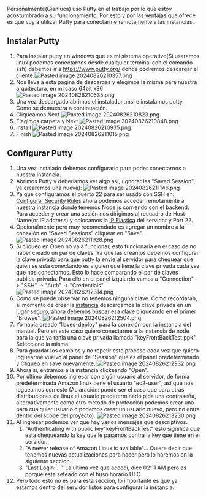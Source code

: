Personalmente(Gianluca) uso Putty en el trabajo por lo que estoy acostumbrado a su funcionamiento. Por esto y por las ventajas que ofrece es que voy a utilizar Putty para conectarme remotamente a las instancias.

## Instalar Putty

1.  Para instalar putty en windows que es mi sistema operativo(Si usaramos linux podemos conectarnos desde cualquier terminal con el comando ssh) debemos ir a https://www.putty.org/ donde podremos descargar el cliente.![Pasted image 20240826210357.png](../Configurar%20Putty/0ad1a26777411c444895cb6dad5292b8c2465748.png 'wikilink')
2.  Nos lleva a esta pagina de descargas y elegimos la misma para nuestra arquitectura, en mi caso 64bit x86![Pasted image 20240826210535.png](../Configurar%20Putty/67baa7f735104b284442f5d189639360e9859ab3.png 'wikilink')
3.  Una vez descargado abrimos el instalador .msi e instalamos putty. Como se demuestra a continuación.
4.  Cliqueamos Next
    ![Pasted image 20240826210823.png](../Configurar%20Putty/bec8afce965b993a36171ae4d99b82d6b6376194.png 'wikilink')
5.  Elegimos carpeta y Next
    ![Pasted image 20240826210848.png](../Configurar%20Putty/b98ad027cd51c83b8512d7a99b86585ad897613f.png 'wikilink')
6.  Install
    ![Pasted image 20240826210935.png](../Configurar%20Putty/29978b4316507f4d784b5b32ffe560099b95b2ed.png 'wikilink')
7.  Finish
    ![Pasted image 20240826211015.png](../Configurar%20Putty/4824363e92df2847ee51039ee795d44d1d63299a.png 'wikilink')

## Configurar Putty

1.  Una vez instalado debemos configurarlo para poder conectarnos a nuestra instancia.
2.  Abrimos Putty y deberiamos ver algo asi, (ignorar las "Saved Session", ya crearemos una nueva):
    ![Pasted image 20240826211146.png](../Configurar%20Putty/dd451f9348f4792f59eb6cbbe5206ca3b475715f.png 'wikilink')
3.  Ya que configuramos el puerto 22 para ser usado con SSH en: [Configurar Security Rules](02-Configurar-Security-Rules.md 'wikilink') ahora podemos acceder remotamente a nuestra instancia donde tenemos Node.js corriendo con el backend. Para acceder y crear una sesión nos dirigimos al recuadro de Host Name(or IP address) y colocamos la [IP Elastica](03-Configurar-IPs-Elasticas.md 'wikilink') del servidor y Port 22.
4.  Opcionalmente pero muy recomendado es agregar un nombre a la conexión en "Saved Sessions" cliquear en "Save".
    ![Pasted image 20240826211928.png](../Configurar%20Putty/7bbb2436b2526a02531be09262e237580d0aca90.png 'wikilink')
5.  Si cliqueo en Open no va a funcionar, esto funcionaria en el caso de no haber creado un par de claves. Ya que las creamos debemos configurar la clave privada para que putty la envie al servidor para chequear que quien se esta conectando es alguien que tiene la clave privada cada vez que nos conectamos. Esto lo hace comparando el par de claves publica-privada. Para ello en el panel izquierdo vamos a "Connection" -\> "SSH" -\> "Auth" -\> "Credentials"
    ![Pasted image 20240826212314.png](../Configurar%20Putty/93ff734ca953664fc040e9b3d2f388724751d015.png 'wikilink')
6.  Como se puede observar no tenemos ninguna clave. Como recordaran, al momento de crear la [instancia](01-Crear-Instancias.md 'wikilink') descargamos la clave privada en un lugar seguro, ahora debemos buscar esa clave cliqueando en el primer "Browse".
    ![Pasted image 20240826212504.png](../Configurar%20Putty/d22be1562fdb55e93bdf90a90f0837be2e20180a.png 'wikilink')
7.  Yo había creado "llaves-deploy" para la conexión con la instancia del manual. Pero en este caso quiero conectarme a la instancia de node para la que ya tenia una clave privada llamada "keyFrontBackTest.ppk". Selecciono la misma.
8.  Para guardar los cambios y no repetir este proceso cada vez que quiero loguearme vuelvo al panel de "Session" que es el panel predeterminado y Cliqueo en save nuevamente.
    ![Pasted image 20240826212932.png](../Configurar%20Putty/a7b2e2f3ae654d2709d6ca5fb5ad3b4c5b36a8a3.png 'wikilink')
9.  Ahora si, entramos a la instancia clickeando "Open".
10. Por ultimo debemos ingresar con algún usuario al servidor, de forma predeterminada Amazon linux tiene el usuario "ec2-user", así que nos logueamos con este (Aclaración: puede ser el caso que para otras distribuciones de linux el usuario predeterminado pida una contraseña, alternativamente como otro método de protección podemos crear una para cualquier usuario o podemos crear un usuario nuevo, pero no entra dentro del scope del proyecto).
    ![Pasted image 20240826213230.png](../Configurar%20Putty/27bdee6973c7de567badc13ea6f8d18fa2e5f9cb.png 'wikilink')
11. Al ingresar podemos ver que hay varios mensajes que descriptivos.
    1. "Authenticating with public key"keyFrontBackTest" esto significa que esta chequeando la key que le pasamos contra la key que tiene en el servidor.
    2. "A newer release of Amazon Linux is available"... Quiere decir que tenemos nuevas actualizaciones para hacer pero lo haremos en la siguiente seccion.
    3. "Last Login: ..." La ultima vez que accedi, dice 02:11 AM pero es porque esta seteado con el huso horario UTC.
12. Pero todo esto no es para esta seccion, lo importante es que ya estamos dentro del servidor listos para configurar la instancia.
